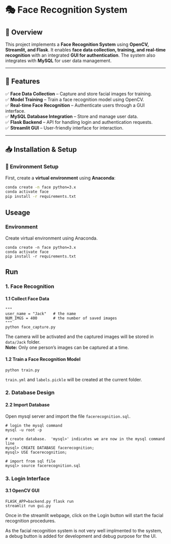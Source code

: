 # 🎭 Face Recognition System  

## 📌 Overview  

This project implements a **Face Recognition System** using **OpenCV, Streamlit, and Flask**. It enables **face data collection, training, and real-time recognition** with an integrated **GUI for authentication**. The system also integrates with **MySQL** for user data management.  

---

## 🚀 Features  

✅ **Face Data Collection** – Capture and store facial images for training.  
✅ **Model Training** – Train a face recognition model using OpenCV.  
✅ **Real-time Face Recognition** – Authenticate users through a GUI interface.  
✅ **MySQL Database Integration** – Store and manage user data.  
✅ **Flask Backend** – API for handling login and authentication requests.  
✅ **Streamlit GUI** – User-friendly interface for interaction.  

---

## 📥 Installation & Setup  

### 🔧 Environment Setup  

First, create a **virtual environment** using **Anaconda**:  

```bash
conda create -n face python=3.x
conda activate face
pip install -r requirements.txt
```
## Useage

### Environment

Create virtual environment using Anaconda.
```
conda create -n face python=3.x
conda activate face
pip install -r requirements.txt
```

## Run

### 1. Face Recognition

#### 1.1 Collect Face Data
```
"""
user_name = "Jack"   # the name
NUM_IMGS = 400       # the number of saved images
"""
python face_capture.py
```
The camera will be activated and the captured images will be stored in `data/Jack` folder.      
**Note:** Only one person’s images can be captured at a time.

#### 1.2 Train a Face Recognition Model
```
python train.py
```
`train.yml` and `labels.pickle` will be created at the current folder.



### 2. Database Design

#### 2.2 Import Database
Open mysql server and import the file `facerecognition.sql`.
```
# login the mysql command
mysql -u root -p

# create database.  'mysql>' indicates we are now in the mysql command line
mysql> CREATE DATABASE facerecognition;
mysql> USE facerecognition;

# import from sql file
mysql> source facerecognition.sql
```

### 3. Login Interface

#### 3.1 OpenCV GUI
```
FLASK_APP=backend.py flask run
streamlit run gui.py
```

Once in the streamlit webpage, click on the Login button will start the facial recognition procedures.

As the facial recognition system is not very well implmented to the system, a debug button is added for development and debug purpose for the UI.
